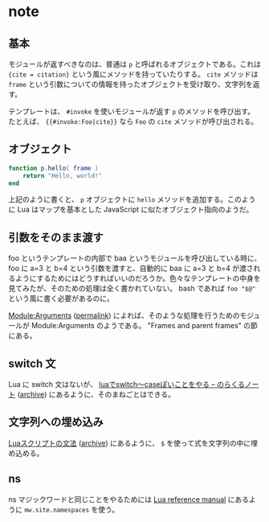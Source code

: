 # note

## 基本

モジュールが返すべきなのは、普通は `p` と呼ばれるオブジェクトである。これは `{cite = citation}` という風にメソッドを持っていたりする。 `cite` メソッドは `frame` という引数についての情報を持ったオブジェクトを受け取り、文字列を返す。

テンプレートは、 `#invoke` を使いモジュールが返す `p` のメソッドを呼び出す。たとえば、 `{{#invoke:Foo|cite}}` なら `Foo` の `cite` メソッドが呼び出される。

## オブジェクト

```lua
function p.hello( frame )
    return "Hello, world!"
end
```

上記のように書くと、 `p` オブジェクトに `hello` メソッドを追加する。このように Lua はマップを基本とした JavaScript に似たオブジェクト指向のようだ。

## 引数をそのまま渡す

foo というテンプレートの内部で baa というモジュールを呼び出している時に、 foo に a=3 と b=4 という引数を渡すと、自動的に baa に a=3 と b=4 が渡されるようにするためにはどうすればいいのだろうか。色々なテンプレートの中身を見てみたが、そのための処理は全く書かれていない。 bash であれば `foo "$@"` という風に書く必要があるのに。

[Module:Arguments](https://en.wikipedia.org/wiki/Module:Arguments) ([permalink](https://en.wikipedia.org/w/index.php?oldid=948472485)) によれば、そのような処理を行うためのモジュールが Module:Arguments のようである。 "Frames and parent frames" の節にある。

## switch 文

Lua に switch 文はないが、 [luaでswitch～caseぽいことをやる – のらくるノート](https://noracle.jp/lua-switch-case/) ([archive](https://web.archive.org/web/20201030165854/https://noracle.jp/lua-switch-case/)) にあるように、そのまねごとはできる。

## 文字列への埋め込み

[Luaスクリプトの文法](http://www.rtpro.yamaha.co.jp/RT/docs/lua/tutorial/syntax.html) ([archive](https://web.archive.org/web/20190916124025/http://www.rtpro.yamaha.co.jp/RT/docs/lua/tutorial/syntax.html)) にあるように、 `$` を使って式を文字列の中に埋め込める。

## ns

ns マジックワードと同じことをやるためには [Lua reference manual](https://www.mediawiki.org/wiki/index.php?oldid=4300742#mw.site.namespaces) にあるように `mw.site.namespaces` を使う。
